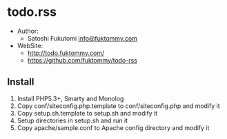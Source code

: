 todo.rss
========

* Author:
    * Satoshi Fukutomi <info@fuktommy.com>
* WebSite:
    * http://todo.fuktommy.com/
    * https://github.com/fuktommy/todo-rss

Install
-------

1. Install PHP5.3+, Smarty and Monolog
2. Copy conf/siteconfig.php.template to conf/siteconfig.php and modify it
3. Copy setup.sh.template to setup.sh and modify it
4. Setup directories in setup.sh and run it
5. Copy apache/sample.conf to Apache config directory and modify it
